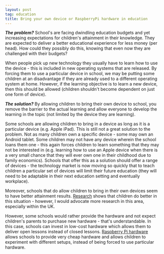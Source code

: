 ```yaml
---
layout: post
tag: education
title: Bring your own device or RaspberryPi hardware in education
---
```

**_The problem?_** School's are facing dwindling education budgets and yet increasing expectations for children's attainment in their knowledge. They are expected to deliver a better educational experience for less money (per head). How could they possibly do this, knowing that even now they are challenged with their budgets?

When people pick up new technology they usually have to learn how to use the device - this is included in new operating systems that are released. By forcing them to use a particular device in school, we may be putting some children at an disadvantage if they are already used to a different operating system at home. However, if the learning objective is to learn a new device, then this should be allowed (children shouldn't become dependent on just one form of device).

**_The solution?_** By allowing children to bring their own device to school, you remove the barrier to the actual learning and allow everyone to develop the learning in the topic (not limited by the device they are learning).

Some schools are allowing children to bring in a device as long as it is a particular device (e.g. Apple iPad). This is still not a great solution to the problem. Not as many children own a specific device - some may own an Android tablet. Some children may not have any device wherein the school loans them one - this again forces children to learn something that they may not be interested in (e.g. learning how to use an Apple device when there is a very small chance that they will ever own one in their childhood due to family economics). Schools that offer this as a solution should offer a range of devices - the technology market is now moving so quickly that to teach children a particular set of devices will limit their future education (they will need to be adaptable in their next education setting and eventually workplace).

Moreover, schools that do allow children to bring in their own devices seem to have better attainment results. [Research](http://byodsandpit.weebly.com/uploads/1/1/3/0/11303946/byod_2013_literature_review.pdf) shows that children do better in this situation - however, I would advocate more research in this area, especially within the UK. 

However, some schools would rather provide the hardware and not expect children's parents to purchase new hardware - that's understandable. In this case, schools can invest in low-cost hardware which allows them to deliver open lessons instead of closed lessons. [Raspberry Pi hardware](https://www.raspberrypi.org) allows schools to provide very cheap hardware and allows children to experiment with different setups, instead of being forced to use particular hardware. 
